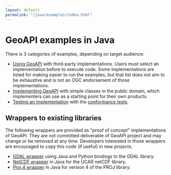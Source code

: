 ```yaml
---
layout: default
permalink: "/java/examples/index.html"
---
```


<h1>GeoAPI examples in Java</h1>

<p>
  There is 3 categories of examples, depending on target audience:
</p>

<ul class="verbose">
  <li>
    <a href="usage.html">Using GeoAPI</a> with third-party implementations.
    Users must select an implementation before to execute code.
    Some implementations are listed for making easier to run the examples,
    but that list does not aim to be exhaustive and
    is not an <abbr>OGC</abbr> endorsement of those implementations.
  </li><li>
    <a href="implement.html">Implementing GeoAPI</a> with simple classes in the public domain,
    which implementers can use as a starting point for their own products.
  </li><li>
    <a href="testing.html">Testing an implementation</a> with the
    <a href="../../conformance/index.html">conformance tests</a>.
  </li>
</ul>

<h2>Wrappers to existing libraries</h2>

<p>
  The following wrappers are provided as "proof of concept" implementations of GeoAPI.
  They are not committed deliverable of GeoAPI project and may change or be removed at any time.
  Developers interested in those wrappers are encouraged to copy this code (if useful) in new projects.
</p>

<ul>
  <li><a href="gdal/index.html">GDAL wrapper</a> using Java and Python bindings to the GDAL library.</li>
  <li><a href="netcdf/index.html">NetCDF wrapper</a> in Java for the <abbr>UCAR</abbr> netCDF library.</li>
  <li><a href="proj4/index.html">Proj.4 wrapper</a> in Java for version 4 of the PROJ library.</li>
</ul>
